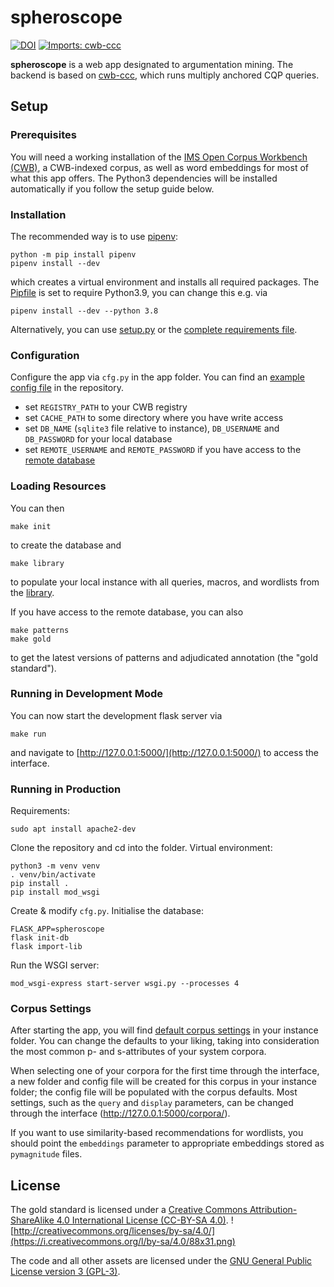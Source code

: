 # spheroscope #

[![DOI](https://zenodo.org/badge/291022407.svg)](https://zenodo.org/badge/latestdoi/291022407)
[![Imports: cwb-ccc](https://img.shields.io/badge/imports-cwb--ccc-%231674b1?style=flat&labelColor=gray)](https://github.com/ausgerechnet/cwb-ccc/)

**spheroscope** is a web app designated to argumentation mining. The backend is based on [cwb-ccc](https://github.com/ausgerechnet/cwb-ccc/), which runs multiply anchored CQP queries.

## Setup ##

### Prerequisites ###
You will need a working installation of the [IMS Open Corpus Workbench (CWB)](http://cwb.sourceforge.net/), a CWB-indexed corpus, as well as word embeddings for most of what this app offers.  The Python3 dependencies will be installed automatically if you follow the setup guide below.

### Installation ###
The recommended way is to use [pipenv](https://pipenv.pypa.io/en/latest/):

    python -m pip install pipenv
    pipenv install --dev

which creates a virtual environment and installs all required packages. The [Pipfile](Pipfile) is set to require Python3.9, you can change this e.g. via

    pipenv install --dev --python 3.8

Alternatively, you can use [setup.py](setup.py) or the [complete requirements file](requirements-complete.txt).

### Configuration ###
Configure the app via `cfg.py` in the app folder. You can find an [example config file](cfg_example.py) in the repository.

- set `REGISTRY_PATH` to your CWB registry
- set `CACHE_PATH` to some directory where you have write access
- set `DB_NAME` (`sqlite3` file relative to instance), `DB_USERNAME` and `DB_PASSWORD` for your local database
- set `REMOTE_USERNAME` and `REMOTE_PASSWORD` if you have access to the [remote database](galois.informatik.uni-erlangen.de)

### Loading Resources ###
You can then

    make init

to create the database and

    make library

to populate your local instance with all queries, macros, and wordlists from the [library](library/).

If you have access to the remote database, you can also

    make patterns
    make gold

to get the latest versions of patterns and adjudicated annotation (the "gold standard").

### Running in Development Mode ###
You can now start the development flask server via

    make run

and navigate to [http://127.0.0.1:5000/](http://127.0.0.1:5000/) to access the interface.

### Running in Production ###

Requirements:

    sudo apt install apache2-dev


Clone the repository and cd into the folder. Virtual environment:

    python3 -m venv venv
    . venv/bin/activate
    pip install .
    pip install mod_wsgi

Create & modify `cfg.py`. Initialise the database:

    FLASK_APP=spheroscope
    flask init-db
    flask import-lib

Run the WSGI server:

    mod_wsgi-express start-server wsgi.py --processes 4

### Corpus Settings ###
After starting the app, you will find [default corpus settings](library/corpus_defaults.yaml) in your instance folder. You can change the defaults to your liking, taking into consideration the most common p- and s-attributes of your system corpora.

When selecting one of your corpora for the first time through the interface, a new folder and config file will be created for this corpus in your instance folder; the config file will be populated with the corpus defaults. Most settings, such as the `query` and `display` parameters, can be changed through the interface (http://127.0.0.1:5000/corpora/).

If you want to use similarity-based recommendations for wordlists, you should point the `embeddings` parameter to appropriate embeddings stored as `pymagnitude` files.

## License ##
The gold standard is licensed under a [Creative Commons Attribution-ShareAlike 4.0 International License (CC-BY-SA 4.0)](http://creativecommons.org/licenses/by-sa/4.0/).  ![http://creativecommons.org/licenses/by-sa/4.0/](https://i.creativecommons.org/l/by-sa/4.0/88x31.png)

The code and all other assets are licensed under the [GNU General Public License version 3 (GPL-3)](https://www.gnu.org/licenses/gpl-3.0.html).

